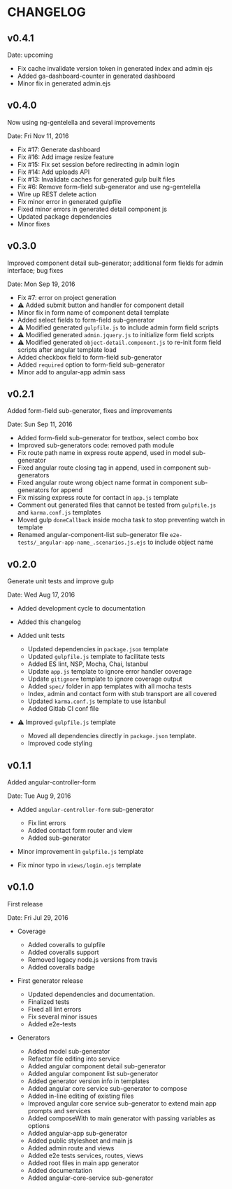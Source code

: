 CHANGELOG
=========

v0.4.1
------

Date: upcoming

- Fix cache invalidate version token in generated index and admin ejs
- Added ga-dashboard-counter in generated dashboard
- Minor fix in generated admin.ejs

v0.4.0
------

Now using ng-gentelella and several improvements

Date: Fri Nov 11, 2016

- Fix #17: Generate dashboard
- Fix #16: Add image resize feature
- Fix #15: Fix set session before redirecting in admin login
- Fix #14: Add uploads API
- Fix #13: Invalidate caches for generated gulp built files
- Fix #6: Remove form-field sub-generator and use ng-gentelella
- Wire up REST delete action
- Fix minor error in generated gulpfile
- Fixed minor errors in generated detail component js
- Updated package dependencies
- Minor fixes

v0.3.0
------

Improved component detail sub-generator; additional form fields for admin interface; bug fixes

Date: Mon Sep 19, 2016

- Fix #7: error on project generation
- :warning: Added submit button and handler for component detail
- Minor fix in form name of component detail template
- Added select fields to form-field sub-generator
- :warning: Modified generated `gulpfile.js` to include admin form field scripts
- :warning: Modified generated `admin.jquery.js` to initialize form field scripts
- :warning: Modified generated `object-detail.component.js` to re-init form field scripts after angular template load
- Added checkbox field to form-field sub-generator
- Added `required` option to form-field sub-generator
- Minor add to angular-app admin sass

v0.2.1
------

Added form-field sub-generator, fixes and improvements

Date: Sun Sep 11, 2016

- Added form-field sub-generator for textbox, select combo box
- Improved sub-generators code: removed path module
- Fix route path name in express route append, used in model sub-generator
- Fixed angular route closing tag in append, used in component sub-generators
- Fixed angular route wrong object name format in component sub-generators for append
- Fix missing express route for contact in `app.js` template
- Comment out generated files that cannot be tested from `gulpfile.js` and `karma.conf.js` templates
- Moved gulp `doneCallback` inside mocha task to stop preventing watch in template
- Renamed angular-component-list sub-generator file `e2e-tests/_angular-app-name_.scenarios.js.ejs`
  to include object name

v0.2.0
------

Generate unit tests and improve gulp

Date: Wed Aug 17, 2016

- Added development cycle to documentation
- Added this changelog

- Added unit tests
  - Updated dependencies in `package.json` template
  - Updated `gulpfile.js` template to facilitate tests
  - Added ES lint, NSP, Mocha, Chai, Istanbul
  - Update `app.js` template to ignore error handler coverage
  - Update `gitignore` template to ignore coverage output
  - Added `spec/` folder in app templates with all mocha tests
  - Index, admin and contact form with stub transport are all covered
  - Updated `karma.conf.js` template to use istanbul
  - Added Gitlab CI conf file 

- :warning: Improved `gulpfile.js` template
  - Moved all dependencies directly in `package.json` template.
  - Improved code styling

v0.1.1
------

Added angular-controller-form

Date: Tue Aug 9, 2016

- Added `angular-controller-form` sub-generator
  - Fix lint errors
  - Added contact form router and view
  - Added sub-generator

- Minor improvement in `gulpfile.js` template
- Fix minor typo in `views/login.ejs` template

v0.1.0
------

First release

Date: Fri Jul 29, 2016

- Coverage
  - Added coveralls to gulpfile
  - Added coveralls support
  - Removed legacy node.js versions from travis
  - Added coveralls badge

- First generator release
  - Updated dependencies and documentation.
  - Finalized tests
  - Fixed all lint errors
  - Fix several minor issues
  - Added e2e-tests

- Generators
  - Added model sub-generator
  - Refactor file editing into service
  - Added angular component detail sub-generator
  - Added angular component list sub-generator
  - Added generator version info in templates
  - Added angular core service sub-generator to compose
  - Added in-line editing of existing files
  - Improved angular core service sub-generator to extend main app prompts and services
  - Added composeWith to main generator with passing variables as options
  - Added angular-app sub-generator
  - Added public stylesheet and main js
  - Added admin route and views
  - Added e2e tests services, routes, views
  - Added root files in main app generator
  - Added documentation
  - Added angular-core-service sub-generator
